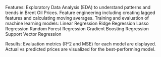 Features:
Exploratory Data Analysis (EDA) to understand patterns and trends in Brent Oil Prices.
Feature engineering including creating lagged features and calculating moving averages.
Training and evaluation of machine learning models:
Linear Regression
Ridge Regression
Lasso Regression
Random Forest Regression
Gradient Boosting Regression
Support Vector Regression

Results:
Evaluation metrics (R^2 and MSE) for each model are displayed.
Actual vs predicted prices are visualized for the best-performing model.
